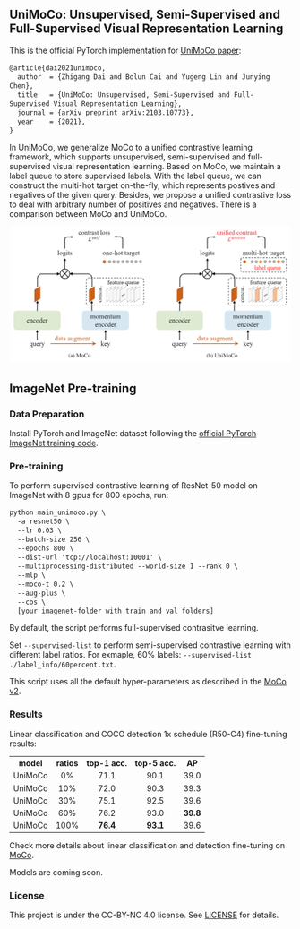 ## UniMoCo: Unsupervised, Semi-Supervised and Full-Supervised Visual Representation Learning
This is the official PyTorch implementation for [UniMoCo paper](https://arxiv.org/abs/2103.10773): 
```
@article{dai2021unimoco,
  author  = {Zhigang Dai and Bolun Cai and Yugeng Lin and Junying Chen},
  title   = {UniMoCo: Unsupervised, Semi-Supervised and Full-Supervised Visual Representation Learning},
  journal = {arXiv preprint arXiv:2103.10773},
  year    = {2021},
}
```
In UniMoCo, we generalize MoCo to a unified contrastive learning framework, which supports unsupervised, semi-supervised and full-supervised visual representation learning. Based on MoCo, we maintain a label queue to store supervised labels. With the label queue, we can construct the multi-hot target on-the-fly, which represents postives and negatives of the given query. Besides, we propose a unified contrastive loss to deal with arbitrary number of positives and negatives. There is a comparison between MoCo and UniMoCo.


<p align="center">
  <img src=".github/moco&unimoco.png" width="500">
</p>


## ImageNet Pre-training
### Data Preparation

Install PyTorch and ImageNet dataset following the [official PyTorch ImageNet training code](https://github.com/pytorch/examples/tree/master/imagenet).



### Pre-training

To perform supervised contrastive learning of ResNet-50 model on ImageNet with 8 gpus for 800 epochs, run:
```
python main_unimoco.py \
  -a resnet50 \
  --lr 0.03 \
  --batch-size 256 \
  --epochs 800 \
  --dist-url 'tcp://localhost:10001' \
  --multiprocessing-distributed --world-size 1 --rank 0 \
  --mlp \
  --moco-t 0.2 \
  --aug-plus \
  --cos \
  [your imagenet-folder with train and val folders]
```
By default, the script performs full-supervised contrasitve learning.

Set `--supervised-list` to perform semi-supervised contrastive learning with different label ratios. For exmaple, 60% labels: `--supervised-list ./label_info/60percent.txt`. 

This script uses all the default hyper-parameters as described in the [MoCo v2](https://github.com/facebookresearch/moco).


### Results


Linear classification and COCO detection 1x schedule (R50-C4) fine-tuning results:
<table><tbody>
<th valign="bottom">model</th>
<th valign="bottom">ratios</th>
<th valign="bottom">top-1 acc.</th>
<th valign="bottom">top-5 acc.</th>
<th valign="bottom">AP</th>
<tr><td align="left">UniMoCo</td>
<td align="center">0%</td>
<td align="center">71.1</td>
<td align="center">90.1</td>
<td align="center">39.0</td>
</tr>
<tr><td align="left">UniMoCo</td>
<td align="center">10%</td>
<td align="center">72.0</td>
<td align="center">90.3</td>
<td align="center">39.3</td>
</tr>
<tr><td align="left">UniMoCo</td>
<td align="center">30%</td>
<td align="center">75.1</td>
<td align="center">92.5</td>
<td align="center">39.6</td>
</tr>
<tr><td align="left">UniMoCo</td>
<td align="center">60%</td>
<td align="center">76.2</td>
<td align="center">93.0</td>
<td align="center"><b>39.8</b></td>
</tr>
<tr><td align="left">UniMoCo</td>
<td align="center">100%</td>
<td align="center"><b>76.4</b></td>
<td align="center"><b>93.1</b></td>
<td align="center">39.6</td>
</tr>
</tbody></table>

Check more details about linear classification and detection fine-tuning on [MoCo](https://github.com/facebookresearch/moco).

Models are coming soon.

### License

This project is under the CC-BY-NC 4.0 license. See [LICENSE](LICENSE) for details.

